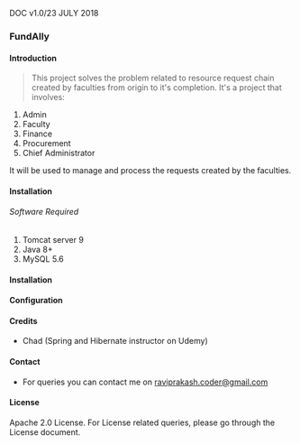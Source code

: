 DOC v1.0/23 JULY 2018

### FundAlly

#### Introduction
> This project solves the problem related to resource request chain created by faculties from origin to it's completion.
It's a project that involves:

1. Admin
2. Faculty
3. Finance
4. Procurement
5. Chief Administrator

It will be used to manage and process the requests created by the faculties.

#### Installation

###### Software Required

1. Tomcat server 9
2. Java 8+
3. MySQL 5.6

#### Installation

#### Configuration

#### Credits
  * Chad (Spring and Hibernate instructor on Udemy)

#### Contact
  * For queries you can contact me on raviprakash.coder@gmail.com

#### License
Apache 2.0 License. For License related queries, please go through the License document.
